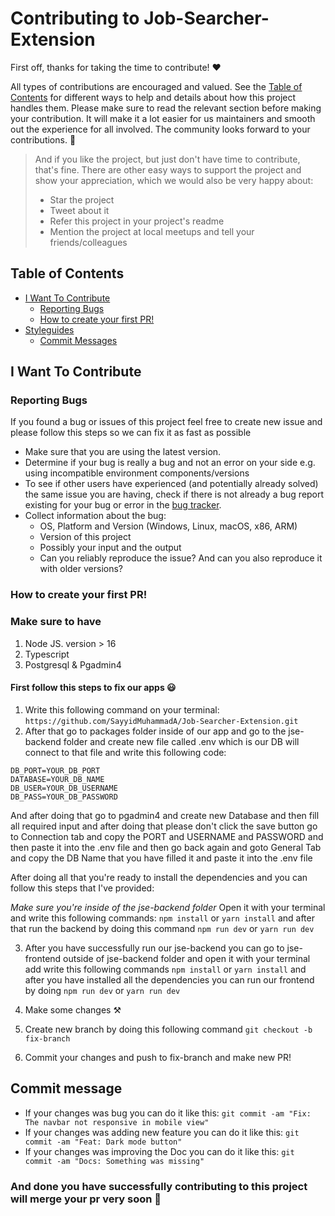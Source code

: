 # Contributing to Job-Searcher-Extension

First off, thanks for taking the time to contribute! ❤️

All types of contributions are encouraged and valued. See the [Table of Contents](#table-of-contents) for different ways to help and details about how this project handles them. Please make sure to read the relevant section before making your contribution. It will make it a lot easier for us maintainers and smooth out the experience for all involved. The community looks forward to your contributions. 🎉

> And if you like the project, but just don't have time to contribute, that's fine. There are other easy ways to support the project and show your appreciation, which we would also be very happy about:
>
> - Star the project
> - Tweet about it
> - Refer this project in your project's readme
> - Mention the project at local meetups and tell your friends/colleagues

## Table of Contents

- [I Want To Contribute](#i-want-to-contribute)
  - [Reporting Bugs](#reporting-bugs)
  - [How to create your first PR!](#suggesting-enhancements)
- [Styleguides](#styleguides)
  - [Commit Messages](#commit-messages)

## I Want To Contribute

### Reporting Bugs

If you found a bug or issues of this project feel free to create new issue and please follow this steps so we can fix it as fast as possible

- Make sure that you are using the latest version.
- Determine if your bug is really a bug and not an error on your side e.g. using incompatible environment components/versions
- To see if other users have experienced (and potentially already solved) the same issue you are having, check if there is not already a bug report existing for your bug or error in the [bug tracker](https://github.com/SayyidMuhammadA/Job-Searcher-Extensionissues?q=label%3Abug).
- Collect information about the bug:
  - OS, Platform and Version (Windows, Linux, macOS, x86, ARM)
  - Version of this project
  - Possibly your input and the output
  - Can you reliably reproduce the issue? And can you also reproduce it with older versions?

### How to create your first PR!

### Make sure to have

1. Node JS. version > 16
2. Typescript
3. Postgresql & Pgadmin4

#### First follow this steps to fix our apps 😃

1. Write this following command on your terminal: `https://github.com/SayyidMuhammadA/Job-Searcher-Extension.git`
2. After that go to packages folder inside of our app and go to the jse-backend folder and create new file called .env which is our DB will connect to that file and write this following code:

```
DB_PORT=YOUR_DB_PORT
DATABASE=YOUR_DB_NAME
DB_USER=YOUR_DB_USERNAME
DB_PASS=YOUR_DB_PASSWORD
```

And after doing that go to pgadmin4 and create new Database and then fill all required input and after doing that please don't click the save button go to Connection tab and copy the PORT and USERNAME and PASSWORD and then paste it into the .env file and then go back again and goto General Tab and copy the DB Name that you have filled it and paste it into the .env file

After doing all that you're ready to install the dependencies and you can follow this steps that I've provided:

_Make sure you're inside of the jse-backend folder_ Open it with your terminal and write this following commands: `npm install` or `yarn install` and after that run the backend by doing this command `npm run dev` or `yarn run dev`

3. After you have successfully run our jse-backend you can go to jse-frontend outside of jse-backend folder and open it with your terminal add write this following commands `npm install` or `yarn install` and after you have installed all the dependencies you can run our frontend by doing `npm run dev` or `yarn run dev`

4. Make some changes ⚒

5. Create new branch by doing this following command `git checkout -b fix-branch`

6. Commit your changes and push to fix-branch and make new PR!

## Commit message

- If your changes was bug you can do it like this: ``` git commit -am "Fix: The navbar not responsive in mobile view" ```
- If your changes was adding new feature you can do it like this: `git commit -am "Feat: Dark mode button"`
- If your changes was improving the Doc you can do it like this: `git commit -am "Docs: Something was missing"`

### And done you have successfully contributing to this project will merge your pr very soon 🤩
